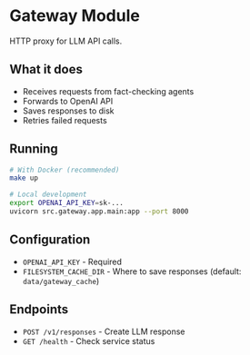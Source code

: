 # Gateway Module

HTTP proxy for LLM API calls.

## What it does

- Receives requests from fact-checking agents
- Forwards to OpenAI API
- Saves responses to disk
- Retries failed requests

## Running

```bash
# With Docker (recommended)
make up

# Local development
export OPENAI_API_KEY=sk-...
uvicorn src.gateway.app.main:app --port 8000
```

## Configuration

- `OPENAI_API_KEY` - Required
- `FILESYSTEM_CACHE_DIR` - Where to save responses (default: `data/gateway_cache`)

## Endpoints

- `POST /v1/responses` - Create LLM response
- `GET /health` - Check service status